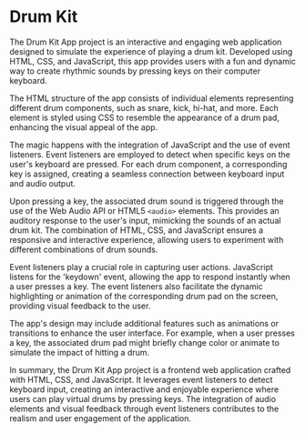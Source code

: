 # Drum Kit
The Drum Kit App project is an interactive and engaging web application designed to simulate the experience of playing a drum kit. Developed using HTML, CSS, and JavaScript, this app provides users with a fun and dynamic way to create rhythmic sounds by pressing keys on their computer keyboard.

The HTML structure of the app consists of individual elements representing different drum components, such as snare, kick, hi-hat, and more. Each element is styled using CSS to resemble the appearance of a drum pad, enhancing the visual appeal of the app.

The magic happens with the integration of JavaScript and the use of event listeners. Event listeners are employed to detect when specific keys on the user's keyboard are pressed. For each drum component, a corresponding key is assigned, creating a seamless connection between keyboard input and audio output.

Upon pressing a key, the associated drum sound is triggered through the use of the Web Audio API or HTML5 `<audio>` elements. This provides an auditory response to the user's input, mimicking the sounds of an actual drum kit. The combination of HTML, CSS, and JavaScript ensures a responsive and interactive experience, allowing users to experiment with different combinations of drum sounds.

Event listeners play a crucial role in capturing user actions. JavaScript listens for the 'keydown' event, allowing the app to respond instantly when a user presses a key. The event listeners also facilitate the dynamic highlighting or animation of the corresponding drum pad on the screen, providing visual feedback to the user.

The app's design may include additional features such as animations or transitions to enhance the user interface. For example, when a user presses a key, the associated drum pad might briefly change color or animate to simulate the impact of hitting a drum.

In summary, the Drum Kit App project is a frontend web application crafted with HTML, CSS, and JavaScript. It leverages event listeners to detect keyboard input, creating an interactive and enjoyable experience where users can play virtual drums by pressing keys. The integration of audio elements and visual feedback through event listeners contributes to the realism and user engagement of the application.
